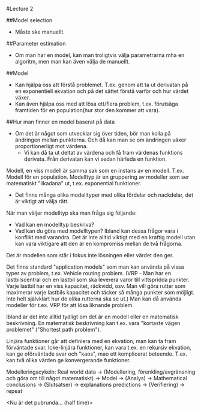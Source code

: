 #Lecture 2

##Model selection
- Måste ske manuellt.

##Parameter estimation
- Om man har en model, kan man troligtvis välja parametrarna mha en algoritm, men man kan även välja de manuellt.

##Model
- Kan hjälpa oss att förstå problemet. T.ex. genom att ta ut derivatan på en exponentiell ekvation och på det sättet förstå varför och hur värdet växer.
- Kan även hjälpa oss med att lösa ett/flera problem, t.ex. förutsäga framtiden för en population(hur stor den kommer att vara).

##Hur man finner en model baserat på data
- Om det är något som utvecklar sig över tiden, bör man kolla på ändringen mellan punkterna. Och då kan man se om ändringen växer proportionerligt mot värdena.
  - Vi kan då ta ut deltat av värdena och få fram värdenas funktions derivata. Från derivatan kan vi sedan härleda en funktion.

Modell, en viss modell är samma sak som en instans av en modell. T.ex. Modell för en population.
Modelltyp är en gruppering av modeller som ser matematiskt "likadana" ut, t.ex. exponential funktioner.
- Det finns många olika modelltyper med olika fördelar och nackdelar, det är viktigt att välja rätt.

När man väljer modelltyp ska man fråga sig följande:
- Vad kan en modelltyp beskriva?
- Vad kan du göra med modelltypen?
Ibland kan dessa frågor vara i konflikt med varandra. Det är inte alltid viktigt med en kraftig modell utan kan vara viktigare att den är en kompromiss mellan de två frågorna.

Det är modellen som står i fokus inte lösningen eller värdet den ger.

Det finns standard "application models" som man kan använda på vissa typer av problem, t.ex. Vehicle routing problem.
(VRP - Man har en lastbilscentral och en lastbil som ska leverera varor till vittspridda punkter. Varje lastbil har en viss kapacitet, räckvidd, osv. Man vill göra rutter som maximerar varje lastbils kapacitet och täcker så många punkter som möjligt. Inte helt självklart hur de olika rutterna ska se ut.) Man kan då använda modeller för t.ex. VRP för att lösa liknande problem.

Ibland är det inte alltid tydligt om det är en modell eller en matematisk beskrivning. En matematisk beskrivning kan t.ex. vara "kortaste vägen problemet" ("Shortest path problem").

Linjära funktioner går att definiera med en ekvation, man kan ta fram förväntade svar.
Icke-linjära funktioner, kan vara t.ex. en rekursiv ekvation, kan ge oförväntade svar och "kaos", mao ett komplicerat beteende. T.ex. kan två olika värden ge konvergerande funktioner.

Modelleringscykeln: Real world data -> (Modellering, förenkling/avgränsning och göra om till något matematiskt) -> Model -> (Analys) -> Mathematical conclusions -> (Slutsatser) -> explanations predictions -> (Verifiering) -> repeat

<Nu är det pubrunda... (half time)>
